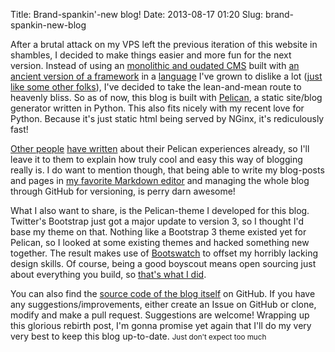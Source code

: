 Title: Brand-spankin'-new blog!
Date: 2013-08-17 01:20
Slug: brand-spankin-new-blog

After a brutal attack on my VPS left the previous iteration of this website in shambles, I decided to make things easier and more fun for the next version. Instead of using an [monolithic and oudated CMS](http://diem-project.org/) built with [an ancient version of a framework](http://symfony.com/legacy) in a [language](http://php.net/) I've grown to dislike a lot ([just like some other folks](http://me.veekun.com/blog/2012/04/09/php-a-fractal-of-bad-design/)), I've decided to take the lean-and-mean route to heavenly bliss. So as of now, this blog is built with [Pelican](http://getpelican.com), a static site/blog generator written in Python. This also fits nicely with my recent love for Python. Because it's just static html being served by NGinx, it's rediculously fast!

[Other people](http://arunrocks.com/moving-blogs-to-pelican/) [have written](http://jakevdp.github.io/blog/2013/05/07/migrating-from-octopress-to-pelican/) about their Pelican experiences already, so I'll leave it to them to explain how truly cool and easy this way of blogging really is. I do want to mention though, that being able to write my blog-posts and pages in [my favorite Markdown editor](http://mouapp.com/) and managing the whole blog through GitHub for versioning, is perry darn awesome!

What I also want to share, is the Pelican-theme I developed for this blog. Twitter's Bootstrap just got a major update to version 3, so I thought I'd base my theme on that. Nothing like a Bootstrap 3 theme existed yet for Pelican, so I looked at some existing themes and hacked something new together. The result makes use of [Bootswatch](http://bootswatch.com/) to offset my horribly lacking design skills. Of course, being a good boyscout means open sourcing just about everything you build, so [that's what I did](https://github.com/DandyDev/pelican-bootstrap3).

You can also find the [source code of the blog itself](https://github.com/DandyDev/dandydev.net) on GitHub. If you have any suggestions/improvements, either create an Issue on GitHub or clone, modify and make a pull request. Suggestions are welcome! Wrapping up this glorious rebirth post, I'm gonna promise yet again that I'll do my very very best to keep this blog up-to-date. <small>Just don't expect too much</small>
